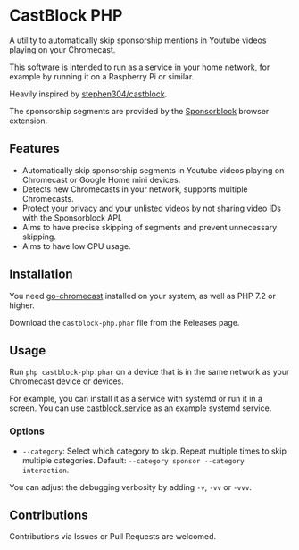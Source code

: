 # CastBlock PHP

A utility to automatically skip sponsorship mentions in Youtube videos playing on your Chromecast.

This software is intended to run as a service in your home network, for example by running it on a
Raspberry Pi or similar.

Heavily inspired by [stephen304/castblock](https://github.com/stephen304/castblock).

The sponsorship segments are provided by the [Sponsorblock](https://sponsor.ajay.app/) browser extension.

## Features

* Automatically skip sponsorship segments in Youtube videos playing on Chromecast or Google Home mini devices.
* Detects new Chromecasts in your network, supports multiple Chromecasts.
* Protect your privacy and your unlisted videos by not sharing video IDs with the Sponsorblock API.
* Aims to have precise skipping of segments and prevent unnecessary skipping.
* Aims to have low CPU usage.

## Installation

You need [go-chromecast](https://github.com/vishen/go-chromecast) installed on your system, as well
as PHP 7.2 or higher.

Download the `castblock-php.phar` file from the Releases page.

## Usage

Run `php castblock-php.phar` on a device that is in the same network as your Chromecast device or
devices.

For example, you can install it as a service with systemd or run it in a screen. You can use [castblock.service](castblock.service) as an example systemd service.

### Options

* `--category`: Select which category to skip. Repeat multiple times to skip multiple categories. Default: `--category sponsor --category interaction`.

You can adjust the debugging verbosity by adding `-v`, `-vv` or `-vvv`.

## Contributions

Contributions via Issues or Pull Requests are welcomed.